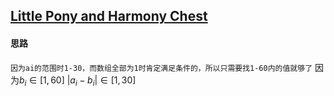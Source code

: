 ## [Little Pony and Harmony Chest](https://cn.vjudge.net/problem/CodeForces-454D)

#### 思路

`因为ai的范围时1-30，而数组全部为1时肯定满足条件的，所以只需要找1-60内的值就够了` 因为$b_i\in [1,60]$ $\left|a_i-b_i\right|\in[1,30]$ 